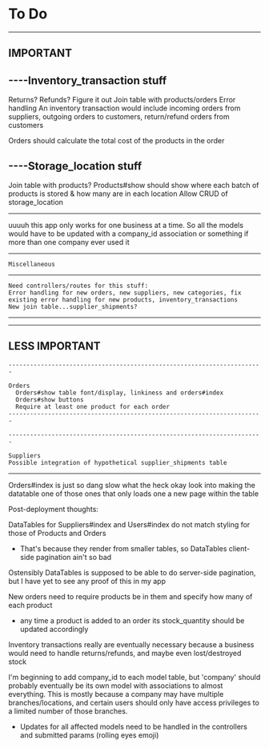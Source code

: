 # To Do
-----------------------------------------------------------------------
IMPORTANT
-----------------------------------------------------------------------

----Inventory_transaction stuff
-----------------------------------------------------------------------

  Returns?
  Refunds?
  Figure it out
  Join table with products/orders
  Error handling
  An inventory transaction would include incoming orders from suppliers, outgoing orders to customers, return/refund orders from customers
  
  Orders should calculate the total cost of the products in the order

----Storage_location stuff
-----------------------------------------------------------------------

  Join table with products?
  Products#show should show where each batch of products is stored & how many are in each location
  Allow CRUD of storage_location

-----------------------------------------------------------------------


uuuuh this app only works for one business at a time. So all the models would have to be updated with a company_id association or something if more than one company ever used it




-----------------------------------------------------------------------

    Miscellaneous
-----------------------------------------------------------------------

    Need controllers/routes for this stuff:
    Error handling for new orders, new suppliers, new categories, fix existing error handling for new products, inventory_transactions
    New join table...supplier_shipments?


-----------------------------------------------------------------------
-----------------------------------------------------------------------

LESS IMPORTANT
-----------------------------------------------------------------------


    -----------------------------------------------------------------------

    Orders
      Orders#show table font/display, linkiness and orders#index
      Orders#show buttons
      Require at least one product for each order
    -----------------------------------------------------------------------

    -----------------------------------------------------------------------

    Suppliers
    Possible integration of hypothetical supplier_shipments table
-----------------------------------------------------------------------


Orders#index is just so dang slow what the heck
  okay look into making the datatable one of those ones that only loads one a new page within the table


Post-deployment thoughts:

DataTables for Suppliers#index and Users#index do not match styling for those of Products and Orders
  - That's because they render from smaller tables, so DataTables client-side pagination ain't so bad

Ostensibly DataTables is supposed to be able to do server-side pagination, but I have yet to see any proof of this in my app

New orders need to require products be in them and specify how many of each product
  - any time a product is added to an order its stock_quantity should be updated accordingly

Inventory transactions really are eventually necessary because a business would need to handle returns/refunds, and maybe even lost/destroyed stock

I'm beginning to add company_id to each model table, but 'company' should probably eventually be its own model with associations to almost everything. This is mostly because a company may have multiple branches/locations, and certain users should only have access privileges to a limited number of those branches.
  - Updates for all affected models need to be handled in the controllers and submitted params (rolling eyes emoji)
